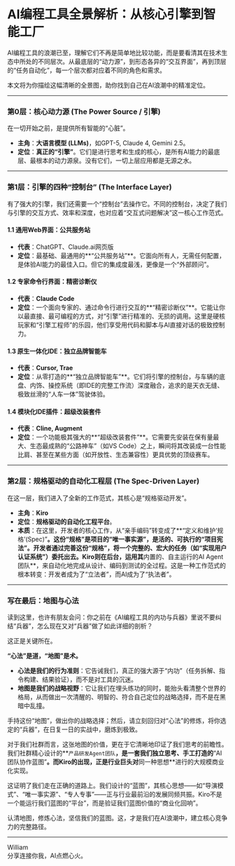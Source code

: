 # AI编程工具全景解析：从核心引擎到智能工厂

AI编程工具的浪潮已至，理解它们不再是简单地比较功能，而是要看清其在技术生态中所处的不同层次。从最底层的“动力源”，到形态各异的“交互界面”，再到顶层的“任务自动化”，每一个层次都对应着不同的角色和需求。

本文将为你描绘这幅清晰的全景图，助你找到自己在AI浪潮中的精准定位。

---

### **第0层：核心动力源 (The Power Source / 引擎)**

在一切开始之前，是提供所有智能的“心脏”。

*   **主角**：**大语言模型 (LLMs)**，如GPT-5, Claude 4, Gemini 2.5。
*   **定位**：**真正的“引擎”**。它们是进行思考和生成的核心，是所有AI能力的最底层、最根本的动力源泉。没有它们，一切上层应用都是无源之水。

---

### **第1层：引擎的四种“控制台” (The Interface Layer)**

有了强大的引擎，我们还需要一个“控制台”去操作它。不同的控制台，决定了我们与引擎的交互方式、效率和深度，也对应着“交互式问题解决”这一核心工作范式。

#### **1.1 通用Web界面：公共服务站**

*   **代表**：ChatGPT、Claude.ai网页版
*   **定位**：最基础、最通用的**“公共服务站”**。它面向所有人，无需任何配置，是体验AI能力的最佳入口。但它的集成度最浅，更像是一个“外部顾问”。

#### **1.2 专家命令行界面：精密诊断仪**

*   **代表**：**Claude Code**
*   **定位**：一个面向专家的、通过命令行进行交互的**“精密诊断仪”**。它能让你以最直接、最可编程的方式，对“引擎”进行精准的、无损的调用。这里是硬核玩家和“引擎工程师”的乐园，他们享受用代码和脚本与AI直接对话的极致控制力。

#### **1.3 原生一体化IDE：独立品牌智能车**

*   **代表**：**Cursor, Trae**
*   **定位**：从零打造的**“独立品牌智能车”**。它们将引擎的控制台，与车辆的底盘、内饰、操控系统（即IDE的完整工作流）深度融合，追求的是天衣无缝、极致丝滑的“人车一体”驾驶体验。

#### **1.4 模块化IDE插件：超级改装套件**

*   **代表**：**Cline, Augment**
*   **定位**：一个功能极其强大的**“超级改装套件”**。它需要先安装在保有量最大、生态最成熟的“公路神车”（如VS Code）之上，瞬间将其改装成一台性能比肩、甚至在某些方面（如开放性、生态兼容性）更具优势的顶级赛车。

---

### **第2层：规格驱动的自动化工程层 (The Spec-Driven Layer)**

在这一层，我们进入了全新的工作范式，其核心是“规格驱动开发”。

*   **主角**：**Kiro**
*   **定位**：**规格驱动的自动化工程平台**。
*   **本质**：在这里，开发者的核心工作，从“亲手编码”转变成了**“定义和维护‘规格’(Spec)”**。这份“规格”是项目的“唯一事实源”，是活的、可执行的“项目宪法”。开发者通过完善这份“规格”，将一个完整的、宏大的任务（如“实现用户认证系统”）委托出去。Kiro则在后台，运用其**内置的、自主运行的AI Agent团队**，来自动化地完成从设计、编码到测试的全过程。这是一种工作范式的根本转变：开发者成为了“立法者”，而AI成为了“执法者”。

---

### **写在最后：地图与心法**

读到这里，也许有朋友会问：你之前在《AI编程工具的内功与兵器》里说不要纠结“兵器”，怎么现在又对“兵器”做了如此详细的剖析？

这正是关键所在。

**“心法”是道，“地图”是术。**

*   **心法是我们的行为准则**：它告诫我们，真正的强大源于“内功”（任务拆解、指令构建、结果验证），而不是对工具的沉迷。
*   **地图是我们的战略视野**：它让我们在埋头练功的同时，能抬头看清整个世界的格局，从而做出一次清醒的、明智的、符合自己定位的战略选择，而不是在黑暗中乱撞。

手持这份“地图”，做出你的战略选择；然后，请立刻回归对“心法”的修炼，将你选定的“兵器”，在日复一日的实战中，磨炼到极致。

对于我们社群而言，这张地图的价值，更在于它清晰地印证了我们思考的前瞻性。我们社群精心设计的**`产品研发Agent团队`**，是一套我们独立思考、手工打造的**“AI团队协作蓝图”**。而Kiro的出现，正是行业巨头对**同一种思想**进行的大规模商业化实现。

这证明了我们走在正确的道路上。我们设计的“蓝图”，其核心思想——如“导演模式”、“唯一事实源”、“专人专事”——正与行业最前沿的发展同频共振。Kiro不是一个能运行我们蓝图的“平台”，而是验证我们蓝图价值的“商业化回响”。

认清地图，修炼心法，坚信我们的蓝图。这，才是我们在AI浪潮中，建立核心竞争力的完整路径。

--- 
William \
分享连接你我，AI点燃心火。
